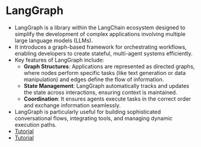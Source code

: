 # LangGraph
* LangGraph is a library within the LangChain ecosystem designed to simplify the development of complex applications involving multiple large language models (LLMs). 
* It introduces a graph-based framework for orchestrating workflows, enabling developers to create stateful, multi-agent systems efficiently.
* Key features of LangGraph include:
  - **Graph Structures**: Applications are represented as directed graphs, where nodes perform specific tasks (like text generation or data manipulation) and edges define the flow of information.
  - **State Management**: LangGraph automatically tracks and updates the state across interactions, ensuring context is maintained.
  - **Coordination**: It ensures agents execute tasks in the correct order and exchange information seamlessly.
* LangGraph is particularly useful for building sophisticated conversational flows, integrating tools, and managing dynamic execution paths.
* [Tutorial](https://blog.futuresmart.ai/langgraph-tutorial-for-beginners)
* [Tutorial](https://www.datacamp.com/tutorial/langgraph-tutorial)